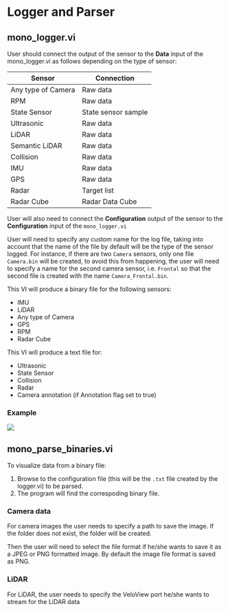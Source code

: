 # Logger and Parser
## mono_logger.vi
User should connect the output of the sensor to the **Data** input of the mono_logger.vi as follows depending on the type of sensor:   

|  Sensor  |  Connection  |   
|---|---|   
|  Any type of Camera | Raw data |   
|  RPM |Raw data  |   
|  State Sensor | State sensor sample  |   
|  Ultrasonic | Raw data  |   
|  LiDAR | Raw data  |   
|  Semantic LiDAR | Raw data  |   
|  Collision | Raw data  |   
|  IMU | Raw data  |   
|  GPS | Raw data  |   
|  Radar | Target list  |  
|  Radar Cube | Radar Data Cube  |   

User will also need to connect the **Configuration** output of the sensor to the **Configuration** input of the `mono_logger.vi`

User will need to specify any custom name for the log file, taking into account that the name of the file by default will be the type of the sensor logged. For instance, if there are two `Camera` sensors, only one file `Camera.bin` will be created, to avoid this from happening, the user will need to specify a name for the second camera sensor, i.e. `Frontal` so that the second file is created with the name `Camera_Frontal.bin`.


This VI will produce a binary file for the following sensors:   

   - IMU   
   - LiDAR   
   - Any type of Camera   
   - GPS   
   - RPM   
   - Radar Cube   
  
This VI will produce a text file for: 

   - Ultrasonic   
   - State Sensor   
   - Collision   
   - Radar   
   - Camera annotation (if Annotation flag set to true)   

### Example
<p class="img_container">
<img class="lg_img" src="../logger.png"/>
</p>

## mono_parse_binaries.vi

To visualize data from a binary file:

1. Browse to the configuration file (this will be the `.txt` file created by the logger.vi) to be parsed.
2. The program will find the correspoding binary file.   

### Camera data
For camera images the user needs to specify a path to save the image. If the folder does not exist, the folder will be created.

Then the user will need to select the file format if he/she wants to save it as a JPEG or PNG formatted image. By default the image file format is saved as PNG.

### LiDAR
For LiDAR, the user needs to specify the VeloView port he/she wants to stream for the LiDAR data
